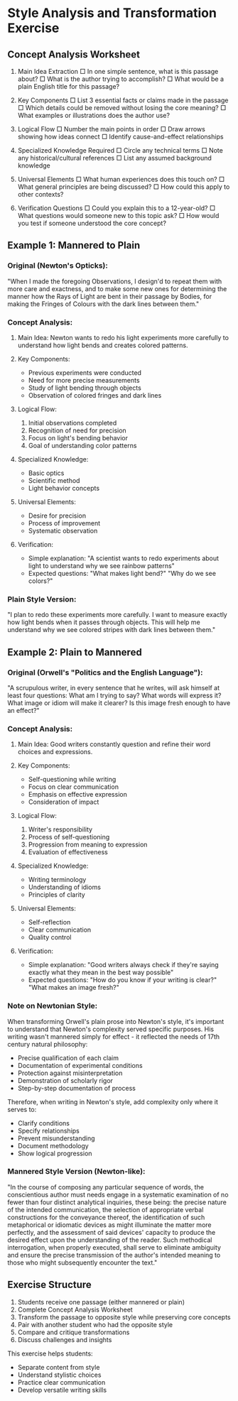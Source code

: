 # Style Analysis and Transformation Exercise

## Concept Analysis Worksheet

1. Main Idea Extraction
   □ In one simple sentence, what is this passage about?
   □ What is the author trying to accomplish?
   □ What would be a plain English title for this passage?

2. Key Components
   □ List 3 essential facts or claims made in the passage
   □ Which details could be removed without losing the core meaning?
   □ What examples or illustrations does the author use?

3. Logical Flow
   □ Number the main points in order
   □ Draw arrows showing how ideas connect
   □ Identify cause-and-effect relationships

4. Specialized Knowledge Required
   □ Circle any technical terms
   □ Note any historical/cultural references
   □ List any assumed background knowledge

5. Universal Elements
   □ What human experiences does this touch on?
   □ What general principles are being discussed?
   □ How could this apply to other contexts?

6. Verification Questions
   □ Could you explain this to a 12-year-old?
   □ What questions would someone new to this topic ask?
   □ How would you test if someone understood the core concept?

## Example 1: Mannered to Plain

### Original (Newton's Opticks):
"When I made the foregoing Observations, I design'd to repeat them with more care and exactness, and to make some new ones for determining the manner how the Rays of Light are bent in their passage by Bodies, for making the Fringes of Colours with the dark lines between them."

### Concept Analysis:
1. Main Idea: Newton wants to redo his light experiments more carefully to understand how light bends and creates colored patterns.

2. Key Components:
   - Previous experiments were conducted
   - Need for more precise measurements
   - Study of light bending through objects
   - Observation of colored fringes and dark lines

3. Logical Flow:
   1. Initial observations completed
   2. Recognition of need for precision
   3. Focus on light's bending behavior
   4. Goal of understanding color patterns

4. Specialized Knowledge:
   - Basic optics
   - Scientific method
   - Light behavior concepts

5. Universal Elements:
   - Desire for precision
   - Process of improvement
   - Systematic observation

6. Verification:
   - Simple explanation: "A scientist wants to redo experiments about light to understand why we see rainbow patterns"
   - Expected questions: "What makes light bend?" "Why do we see colors?"

### Plain Style Version:
"I plan to redo these experiments more carefully. I want to measure exactly how light bends when it passes through objects. This will help me understand why we see colored stripes with dark lines between them."

## Example 2: Plain to Mannered

### Original (Orwell's "Politics and the English Language"):
"A scrupulous writer, in every sentence that he writes, will ask himself at least four questions: What am I trying to say? What words will express it? What image or idiom will make it clearer? Is this image fresh enough to have an effect?"

### Concept Analysis:
1. Main Idea: Good writers constantly question and refine their word choices and expressions.

2. Key Components:
   - Self-questioning while writing
   - Focus on clear communication
   - Emphasis on effective expression
   - Consideration of impact

3. Logical Flow:
   1. Writer's responsibility
   2. Process of self-questioning
   3. Progression from meaning to expression
   4. Evaluation of effectiveness

4. Specialized Knowledge:
   - Writing terminology
   - Understanding of idioms
   - Principles of clarity

5. Universal Elements:
   - Self-reflection
   - Clear communication
   - Quality control

6. Verification:
   - Simple explanation: "Good writers always check if they're saying exactly what they mean in the best way possible"
   - Expected questions: "How do you know if your writing is clear?" "What makes an image fresh?"

### Note on Newtonian Style:
When transforming Orwell's plain prose into Newton's style, it's important to understand that Newton's complexity served specific purposes. His writing wasn't mannered simply for effect - it reflected the needs of 17th century natural philosophy:
- Precise qualification of each claim
- Documentation of experimental conditions
- Protection against misinterpretation
- Demonstration of scholarly rigor
- Step-by-step documentation of process

Therefore, when writing in Newton's style, add complexity only where it serves to:
- Clarify conditions
- Specify relationships
- Prevent misunderstanding
- Document methodology
- Show logical progression

### Mannered Style Version (Newton-like):
"In the course of composing any particular sequence of words, the conscientious author must needs engage in a systematic examination of no fewer than four distinct analytical inquiries, these being: the precise nature of the intended communication, the selection of appropriate verbal constructions for the conveyance thereof, the identification of such metaphorical or idiomatic devices as might illuminate the matter more perfectly, and the assessment of said devices' capacity to produce the desired effect upon the understanding of the reader. Such methodical interrogation, when properly executed, shall serve to eliminate ambiguity and ensure the precise transmission of the author's intended meaning to those who might subsequently encounter the text."

## Exercise Structure

1. Students receive one passage (either mannered or plain)
2. Complete Concept Analysis Worksheet
3. Transform the passage to opposite style while preserving core concepts
4. Pair with another student who had the opposite style
5. Compare and critique transformations
6. Discuss challenges and insights

This exercise helps students:
- Separate content from style
- Understand stylistic choices
- Practice clear communication
- Develop versatile writing skills